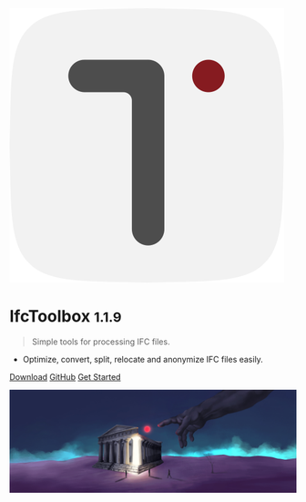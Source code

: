 ![logo](/Assets/Applogo.svg ':size=100')

# IfcToolbox <small>1.1.9</small>

> Simple tools for processing IFC files.
- Optimize, convert, split, relocate and anonymize IFC files easily.

[Download](https://www.microsoft.com/en-us/p/ifc-toolbox/9n77phd2h471)
[GitHub](https://github.com/youshengCode/IfcToolbox)
[Get Started](/?id=ifc-toolbox)

![](/Assets/HeroImage_Dark2160.jpg)